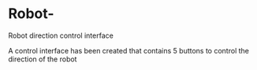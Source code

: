 # Robot-
Robot direction control interface

A control interface has been created that contains 5 buttons to control the direction of the robot
